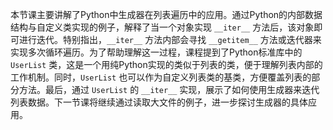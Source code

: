 本节课主要讲解了Python中生成器在列表遍历中的应用。通过Python的内部数据结构与自定义类实现的例子，解释了当一个对象实现 `__iter__` 方法后，该对象即可进行迭代。特别指出，`__iter__` 方法内部会寻找 `__getitem__` 方法或迭代器来实现多次循环遍历。为了帮助理解这一过程，课程提到了Python标准库中的 `UserList` 类，这是一个用纯Python实现的类似于列表的类，便于理解列表内部的工作机制。同时，`UserList` 也可以作为自定义列表类的基类，方便覆盖列表的部分方法。最后，通过 `UserList` 的 `__iter__` 实现，展示了如何使用生成器来迭代列表数据。下一节课将继续通过读取大文件的例子，进一步探讨生成器的具体应用。